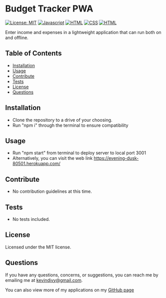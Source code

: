 
  # Budget Tracker PWA 
  [![License: MIT](https://img.shields.io/badge/License-MIT-yellow.svg)](https://opensource.org/licenses/MIT)  [![Javascript](https://img.shields.io/badge/-Javascript-red)](https://shields.io/)  [![HTML](https://img.shields.io/badge/-HTML-success)](https://shields.io/)  [![CSS](https://img.shields.io/badge/-CSS-blue)](https://shields.io/)  [![HTML](https://img.shields.io/badge/-Node-lightgrey)](https://shields.io/) 

  Enter income and expenses in a lightweight application that can run both on and offline.

  ## Table of Contents

  * [Installation](#installation)
  * [Usage](#usage)
  * [Contribute](#contribute)
  * [Tests](#tests)
  * [License](#license)
  * [Questions](#questions)
    
  ## Installation
  
  * Clone the repository to a drive of your choosing.
  * Run "npm i" through the terminal to ensure compatibility

  ## Usage
  
  * Run "npm start" from terminal to deploy server to local port 3001
  * Alternatively, you can visit the web link https://evening-dusk-80501.herokuapp.com/

  ## Contribute
  
  * No contribution guidelines at this time.

  ## Tests
  
  * No tests included.

  ## License
  Licensed under the MIT license.

  ## Questions
  If you have any questions, concerns, or suggestions, you can reach me by emailing me at kevindivy@gmail.com. 
      
  You can also view more of my applications on my [GitHub page](https://github.com/kevin-ivy)